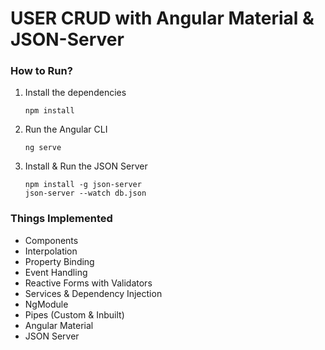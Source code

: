 # USER CRUD with Angular Material & JSON-Server

### How to Run?

1. Install the dependencies
    ```
    npm install
    ```
2. Run the Angular CLI
    ```
    ng serve
    ```
3. Install & Run the JSON Server
    ```
    npm install -g json-server
    json-server --watch db.json
    ```

### Things Implemented

- Components
- Interpolation
- Property Binding
- Event Handling
- Reactive Forms with Validators
- Services & Dependency Injection
- NgModule
- Pipes (Custom & Inbuilt)
- Angular Material
- JSON Server